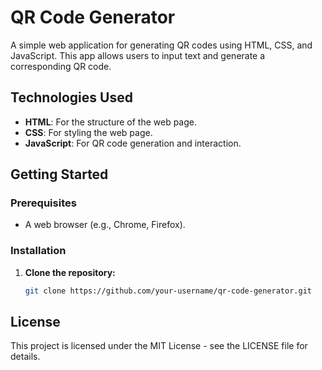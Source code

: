 # QR Code Generator

A simple web application for generating QR codes using HTML, CSS, and JavaScript. This app allows users to input text and generate a corresponding QR code.


## Technologies Used

- **HTML**: For the structure of the web page.
- **CSS**: For styling the web page.
- **JavaScript**: For QR code generation and interaction.

## Getting Started

### Prerequisites

- A web browser (e.g., Chrome, Firefox).

### Installation

1. **Clone the repository:**

   ```bash
   git clone https://github.com/your-username/qr-code-generator.git

## License

This project is licensed under the MIT License - see the LICENSE file for details.

   
